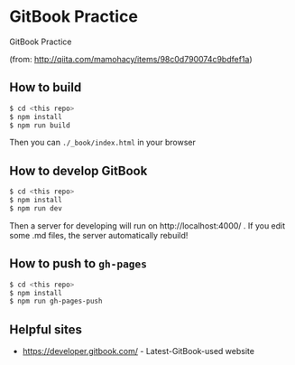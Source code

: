 # GitBook Practice

GitBook Practice

(from: http://qiita.com/mamohacy/items/98c0d790074c9bdfef1a)

## How to build

```sh
$ cd <this repo>
$ npm install
$ npm run build
```

Then you can `./_book/index.html` in your browser

## How to develop GitBook

```sh
$ cd <this repo>
$ npm install
$ npm run dev
```

Then a server for developing will run on http://localhost:4000/ .
If you edit some .md files, the server automatically rebuild!

## How to push to `gh-pages`

```sh
$ cd <this repo>
$ npm install
$ npm run gh-pages-push
```


## Helpful sites

* https://developer.gitbook.com/ - Latest-GitBook-used website